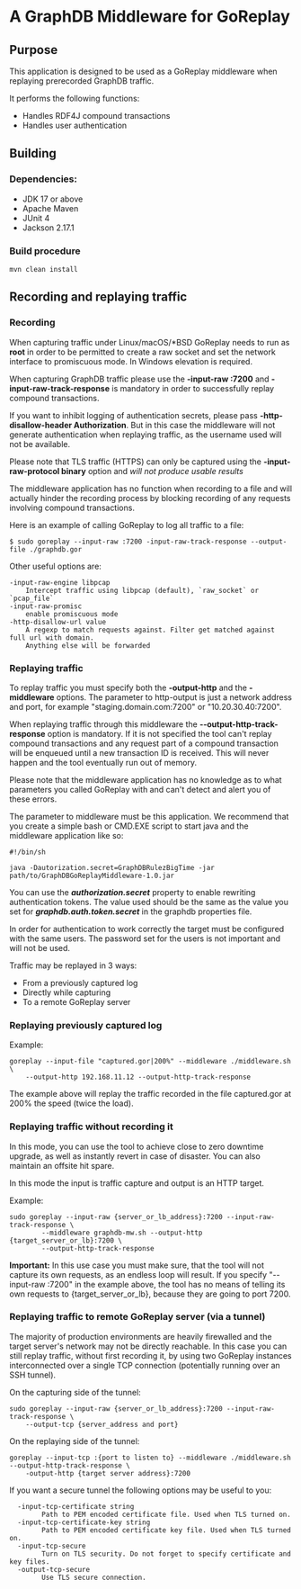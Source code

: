 # A GraphDB Middleware for GoReplay
## Purpose
This application is designed to be used as a GoReplay middleware when replaying prerecorded
GraphDB traffic.

It performs the following functions:
* Handles RDF4J compound transactions
* Handles user authentication

## Building
### Dependencies:
* JDK 17 or above
* Apache Maven
* JUnit 4
* Jackson 2.17.1

### Build procedure
```
mvn clean install
```

## Recording and replaying traffic

### Recording
When capturing traffic under Linux/macOS/*BSD GoReplay needs to run as **root** in order to be 
permitted to create a raw socket and set the network interface to promiscuous mode. In Windows 
elevation is required.

When capturing GraphDB traffic please use the **-input-raw :7200** and 
**-input-raw-track-response** is mandatory in order to successfully replay compound transactions.

If you want to inhibit logging of authentication secrets, please pass 
**-http-disallow-header Authorization**. But in this case the middleware will not generate 
authentication when replaying traffic, as the username used will not be available.

Please note that TLS traffic (HTTPS) can only be captured using the **-input-raw-protocol binary**
option and *will not produce usable results*

The middleware application has no function when recording to a file and will actually
hinder the recording process by blocking recording of any requests involving compound
transactions.

Here is an example of calling GoReplay to log all traffic to a file:
```
$ sudo goreplay --input-raw :7200 -input-raw-track-response --output-file ./graphdb.gor 
```

Other useful options are:
```
-input-raw-engine libpcap
   	Intercept traffic using libpcap (default), `raw_socket` or `pcap_file`
-input-raw-promisc
    enable promiscuous mode
-http-disallow-url value
    A regexp to match requests against. Filter get matched against full url with domain. 
    Anything else will be forwarded
```

### Replaying traffic
To replay traffic you must specify both the **-output-http** and the **-middleware** 
options. The parameter to http-output is just a network address and port, for example 
"staging.domain.com:7200" or "10.20.30.40:7200". 

When replaying traffic through this middleware the **--output-http-track-response** 
option is mandatory. If it is not specified the tool can't replay compound transactions
and any request part of a compound transaction will be enqueued until a new transaction
ID is received. This will never happen and the tool eventually run out of memory.

Please note that the middleware application has no knowledge as to what parameters
you called GoReplay with and can't detect and alert you of these errors.

The parameter to middleware must be this application. We recommend that you create a simple
bash or CMD.EXE script to start java and the middleware application like so:
```
#!/bin/sh

java -Dautorization.secret=GraphDBRulezBigTime -jar path/to/GraphDBGoReplayMiddleware-1.0.jar
```
You can use the ***authorization.secret*** property to enable rewriting authentication tokens.
The value used should be the same as the value you set for ***graphdb.auth.token.secret***
in the graphdb properties file.

In order for authentication to work correctly the target must be configured with the same users.
The password set for the users is not important and will not be used.

Traffic may be replayed in 3 ways:
* From a previously captured log
* Directly while capturing
* To a remote GoReplay server

### Replaying previously captured log
Example:
```
goreplay --input-file "captured.gor|200%" --middleware ./middleware.sh \
    --output-http 192.168.11.12 --output-http-track-response
```
The example above will replay the traffic recorded in the file captured.gor at 200% the speed
(twice the load).

### Replaying traffic without recording it
In this mode, you can use the tool to achieve close to zero downtime upgrade, as well as instantly
revert in case of disaster. You can also maintain an offsite hit spare.

In this mode the input is traffic capture and output is an HTTP target.

Example:
```
sudo goreplay --input-raw {server_or_lb_address}:7200 --input-raw-track-response \
        --middleware graphdb-mw.sh --output-http {target_server_or_lb}:7200 \
        --output-http-track-response
```
**Important:** In this use case you must make sure, that the tool will not capture its own
requests, as an endless loop will result. If you specify "--input-raw :7200" in the example 
above, the tool has no means of telling its own requests to {target_server_or_lb}, because 
they are going to port 7200.

### Replaying traffic to remote GoReplay server (via a tunnel)
The majority of production environments are heavily firewalled and the target server's 
network may not be directly reachable. In this case you can still replay traffic, without 
first recording it, by using two GoReplay instances interconnected over a single TCP
connection (potentially running over an SSH tunnel).

On the capturing side of the tunnel:
```
sudo goreplay --input-raw {server_or_lb_address}:7200 --input-raw-track-response \
    --output-tcp {server_address and port}
```

On the replaying side of the tunnel:
```
goreplay --input-tcp :{port to listen to} --middleware ./middleware.sh --output-http-track-response \
    -output-http {target server address}:7200
```

If you want a secure tunnel the following options may be useful to you:
```
  -input-tcp-certificate string
    	Path to PEM encoded certificate file. Used when TLS turned on.
  -input-tcp-certificate-key string
    	Path to PEM encoded certificate key file. Used when TLS turned on.
  -input-tcp-secure
    	Turn on TLS security. Do not forget to specify certificate and key files.
  -output-tcp-secure
    	Use TLS secure connection.
```
